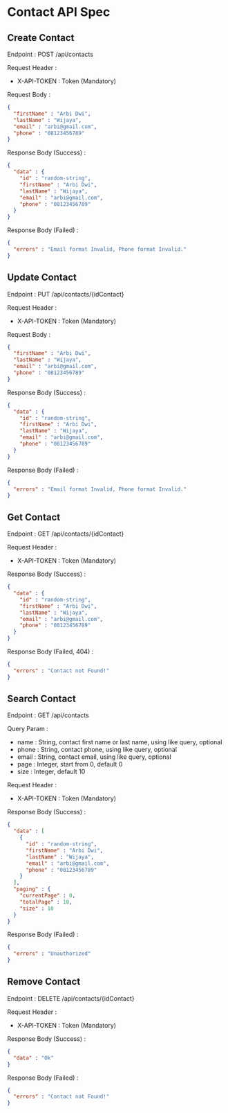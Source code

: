 # Contact API Spec

## Create Contact

Endpoint : POST /api/contacts

Request Header :

- X-API-TOKEN : Token (Mandatory)

Request Body :

```json
{
  "firstName" : "Arbi Dwi",
  "lastName" : "Wijaya",
  "email" : "arbi@gmail.com",
  "phone" : "08123456789"
}
```

Response Body (Success) :

```json
{
  "data" : {
    "id" : "random-string",
    "firstName" : "Arbi Dwi",
    "lastName" : "Wijaya",
    "email" : "arbi@gmail.com",
    "phone" : "08123456789"
  }
}
```

Response Body (Failed) :

```json
{
  "errors" : "Email format Invalid, Phone format Invalid."
}
```

## Update Contact

Endpoint : PUT /api/contacts/{idContact}

Request Header :

- X-API-TOKEN : Token (Mandatory)

Request Body :

```json
{
  "firstName" : "Arbi Dwi",
  "lastName" : "Wijaya",
  "email" : "arbi@gmail.com",
  "phone" : "08123456789"
}
```

Response Body (Success) :

```json
{
  "data" : {
    "id" : "random-string",
    "firstName" : "Arbi Dwi",
    "lastName" : "Wijaya",
    "email" : "arbi@gmail.com",
    "phone" : "08123456789"
  }
}
```

Response Body (Failed) :

```json
{
  "errors" : "Email format Invalid, Phone format Invalid."
}
```

## Get Contact

Endpoint : GET /api/contacts/{idContact}

Request Header :

- X-API-TOKEN : Token (Mandatory)

Response Body (Success) :

```json
{
  "data" : {
    "id" : "random-string",
    "firstName" : "Arbi Dwi",
    "lastName" : "Wijaya",
    "email" : "arbi@gmail.com",
    "phone" : "08123456789"
  }
}
```

Response Body (Failed, 404) :

```json
{
  "errors" : "Contact not Found!"
}
```

## Search Contact

Endpoint : GET /api/contacts

Query Param : 

- name : String, contact first name or last name, using like query, optional
- phone : String, contact phone, using like query, optional
- email : String, contact email, using like query, optional
- page : Integer, start from 0, default 0
- size : Integer, default 10

Request Header :

- X-API-TOKEN : Token (Mandatory)

Response Body (Success) :

```json
{
  "data" : [
    {
      "id" : "random-string",
      "firstName" : "Arbi Dwi",
      "lastName" : "Wijaya",
      "email" : "arbi@gmail.com",
      "phone" : "08123456789"
    }
  ],
  "paging" : {
    "currentPage" : 0,
    "totalPage" : 10,
    "size" : 10
  }
}
```

Response Body (Failed) :

```json
{
  "errors" : "Unauthorized"
}
```

## Remove Contact

Endpoint : DELETE /api/contacts/{idContact}

Request Header :

- X-API-TOKEN : Token (Mandatory)

Response Body (Success) :

```json
{
  "data" : "Ok"
}
```

Response Body (Failed) :

```json
{
  "errors" : "Contact not Found!"
}
```